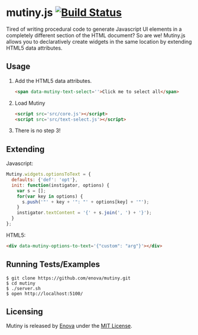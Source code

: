 mutiny.js [![Build Status](https://secure.travis-ci.org/enova/mutiny.png)](http://travis-ci.org/enova/mutiny)
=====
Tired of writing procedural code to generate Javascript UI elements in a
completely different section of the HTML document?  So are we!  Mutiny.js allows
you to declaratively create widgets in the same location by extending HTML5 data
attributes.

Usage
-----
1.  Add the HTML5 data attributes.

    ```html
    <span data-mutiny-text-select=''>Click me to select all</span>
    ```

2.  Load Mutiny

    ```html
    <script src='src/core.js'></script>
    <script src='src/text-select.js'></script>
    ```

3. There is no step 3!

Extending
-----
Javascript:
```javascript
Mutiny.widgets.optionsToText = {
  defaults: {'def': 'opt'},
  init: function(instigator, options) {
    var s = [];
    for(var key in options) {
      s.push('"' + key + '": "' + options[key] + '"');
    }
    instigator.textContent = '{' + s.join(', ') + '}');
  }
};
```

HTML5:

```html
<div data-mutiny-options-to-text='{"custom": "arg"}'></div>
```

Running Tests/Examples
-----
```console
$ git clone https://github.com/enova/mutiny.git
$ cd mutiny
$ ./server.sh
$ open http://localhost:5100/
```

Licensing
-----
Mutiny is released by [Enova](http://www.enova.com) under the
[MIT License](https://github.com/enova/mutiny/blob/master/LICENSE).
